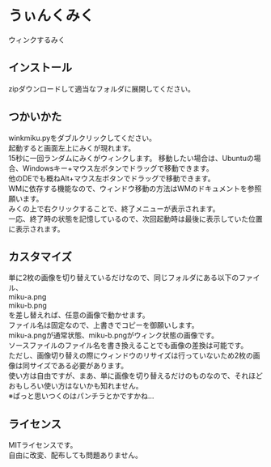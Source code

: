 # うぃんくみく
ウィンクするみく  

## インストール  
zipダウンロードして適当なフォルダに展開してください。  

## つかいかた  
winkmiku.pyをダブルクリックしてください。  
起動すると画面左上にみくが現れます。  
15秒に一回ランダムにみくがウィンクします。 
移動したい場合は、Ubuntuの場合、Windowsキー+マウス左ボタンでドラッグで移動できます。  
他のDEでも概ねAlt+マウス左ボタンでドラッグで移動できます。  
WMに依存する機能なので、ウィンドウ移動の方法はWMのドキュメントを参照願います。  
みくの上で右クリックすることで、終了メニューが表示されます。  
一応、終了時の状態を記憶しているので、次回起動時は最後に表示していた位置に表示されます。  

## カスタマイズ  
単に2枚の画像を切り替えているだけなので、同じフォルダにある以下のファイル、  
miku-a.png  
miku-b.png  
を差し替えれば、任意の画像で動かせます。  
ファイル名は固定なので、上書きでコピーを御願いします。  
miku-a.pngが通常状態、miku-b.pngがウィンク状態の画像です。  
ソースファイルのファイル名を書き換えることでも画像の差換は可能です。  
ただし、画像切り替えの際にウィンドウのリサイズは行っていないため2枚の画像は同サイズである必要があります。  
使い方は自由ですが、まあ、単に画像を切り替えるだけのものなので、それほどおもしろい使い方はないかも知れません。  
※ぱっと思いつくのはパンチラとかですかね…

## ライセンス  
MITライセンスです。  
自由に改変、配布しても問題ありません。  
